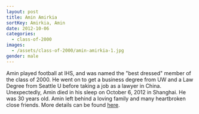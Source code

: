 ```yaml
---
layout: post
title: Amin Amirkia
sortKey: Amirkia, Amin
date: 2012-10-06
categories:
  - class-of-2000
images:
  - /assets/class-of-2000/amin-amirkia-1.jpg
gender: male
---
```

Amin played football at IHS, and was named the "best dressed" member of the class of 2000. He went on to get a business degree from UW and a Law Degree from Seattle U before taking a job as a lawyer in China. Unexpectedly, Amin died in his sleep on October 6, 2012 in Shanghai. He was 30 years old. Amin left behind a loving family and many heartbroken close friends. More details can be found [here](http://www.aminamirkia.org/).

